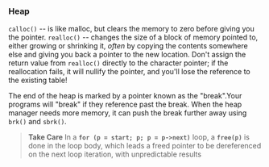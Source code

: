 
### Heap

`calloc()` --  is like malloc, but clears the memory to zero before giving you the pointer.
`realloc()` --  changes the size of a block of memory pointed to, either growing or shrinking it, *often* by copying the contents somewhere else and giving you back a pointer to the new location. Don't assign the return value from `realloc()` directly to the character pointer; if the reallocation fails, it will nullify the pointer, and you'll lose the reference to the existing table!

The end of the heap is marked by a pointer known as the "break".Your programs will "break" if they reference past the break. When the heap manager needs more memory, it can push the break further away using `brk()` and `sbrk()`. 

> **Take Care**
> In a **`for (p = start; p; p = p->next)`** loop, a **`free(p)`** is done in the loop body, which leads a freed pointer to be dereferenced on the next loop iteration, with unpredictable results
